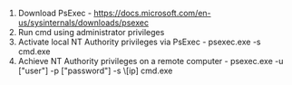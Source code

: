1. Download PsExec - https://docs.microsoft.com/en-us/sysinternals/downloads/psexec
2. Run cmd using administrator privileges
3. Activate local NT Authority privileges via PsExec - psexec.exe -s cmd.exe
4. Achieve NT Authority privileges on a remote computer - psexec.exe -u ["user"] -p ["password"] -s \\[ip] cmd.exe